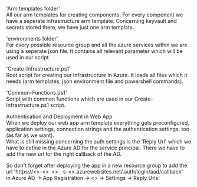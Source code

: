 'Arm templates folder'  
All our arm templates for creating components. 
For every component we have a seperate infrastructure arm template.
Concerning keyvault and secrets stored there, we have just one arm template. 

'environments folder'  
For every possible resource group and all the azure services within we are using a seperate json file. It contains all relevant parameter which will be used in our script. 

'Create-Infrastructure.ps1'  
Root script for creating our infrastructure in Azure. It loads all files which it needs (arm templates, json environment file and powershell commands).

'Common-Functions.ps1'  
Script with common functions which are used in our Create-Infrastructure.ps1 script.


Authentication and Deployment in Web App    
When we deploy our web app arm template everything gets preconfigured, application settings, connection strings and the authentication settings, too (as far as we want).  
What is still missing concerning the auth settings is the 'Reply Url' which we have to define in the Azure AD for the service principal. 
There we have to add the new url for the right callback of the AD.

So don't forget after deploying the app in a new resource group to add the url  'https://<<CompanyTag>>-<<LocationTag>>-<<EnvironmentTag>>-<ProjectTag>-s-<<ComponentTag>>.azurewebsites.net/.auth/login/aad/callback'  
in Azure AD -> App Registration -> <<ServicePrincipalName>> -> Settings -> Reply Urls!